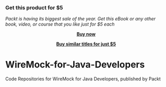 
### Get this product for $5

<i>Packt is having its biggest sale of the year. Get this eBook or any other book, video, or course that you like just for $5 each</i>


<b><p align='center'>[Buy now](https://packt.link/9781839210747)</p></b>


<b><p align='center'>[Buy similar titles for just $5](https://subscription.packtpub.com/search)</p></b>


# WireMock-for-Java-Developers
Code Repositories for WireMock for Java Developers, published by Packt
